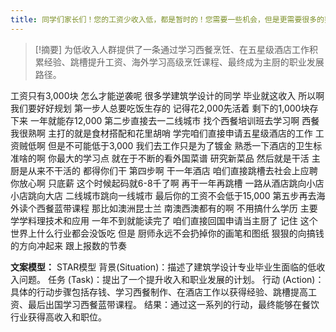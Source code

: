 ```yaml
---
title: 同学们家长们！您的工资少收入低，都是暂时的！您需要一些机会，但是更需要很多的努力！教育 
---
```

 > [!摘要]
为低收入人群提供了一条通过学习西餐烹饪、在五星级酒店工作积累经验、跳槽提升工资、海外学习高级烹饪课程、最终成为主厨的职业发展路径。

工资只有3,000块
怎么才能逆袭呢
很多学建筑学设计的同学
毕业就这收入
所以啊我们要好好规划
第一步人总要吃饭生存的
记得花2,000先活着
剩下的1,000块存下来
一年就能存12,000
第二步直接去一二线城市
找个西餐培训班去学习啊
西餐我很熟啊
主打的就是食材搭配和花里胡哨
学完咱们直接申请五星级酒店的工作
工资贼低啊
但是不可能低于3,000
我们去工作只是为了镀金
熟悉一下酒店的卫生标准啥的啊
你最大的学习点
就在于不断的看外国菜谱
研究新菜品
然后就是干活
主厨是从来不干活的
都得你们干
第四步啊
干一年酒店
咱们直接跳槽去社会上应聘
你放心啊
只底薪
这个时候起码就6-8千了啊
再干一年再跳槽
一路从酒店跳向小店
小店跳向大店
二线城市跳向一线城市
最后你的工资不会低于15,000
第五步再去海外读个西餐蓝带课程
那比如澳洲昆士兰
南澳西澳都有的啊
不用搞什么学历
主要学学料理技术和应用
一年不到就能读完了
咱们直接回国申请当主厨了
记住
这个世界上什么行业都会没饭吃
但是
厨师永远不会扔掉你的画笔和图纸
狠狠的向搞钱的方向冲起来
跟上报数的节奏

**文案模型：**
STAR模型
背景(Situation)：描述了建筑学设计专业毕业生面临的低收入问题。
任务 (Task)：提出了一个提升收入和职业发展的计划。
行动 (Action)：具体的行动步骤包括存钱、学习西餐制作、在酒店工作以获得经验、跳槽提高工资、最后出国学习西餐蓝带课程。
结果：通过这一系列的行动，最终能够在餐饮行业获得高收入和职位。
